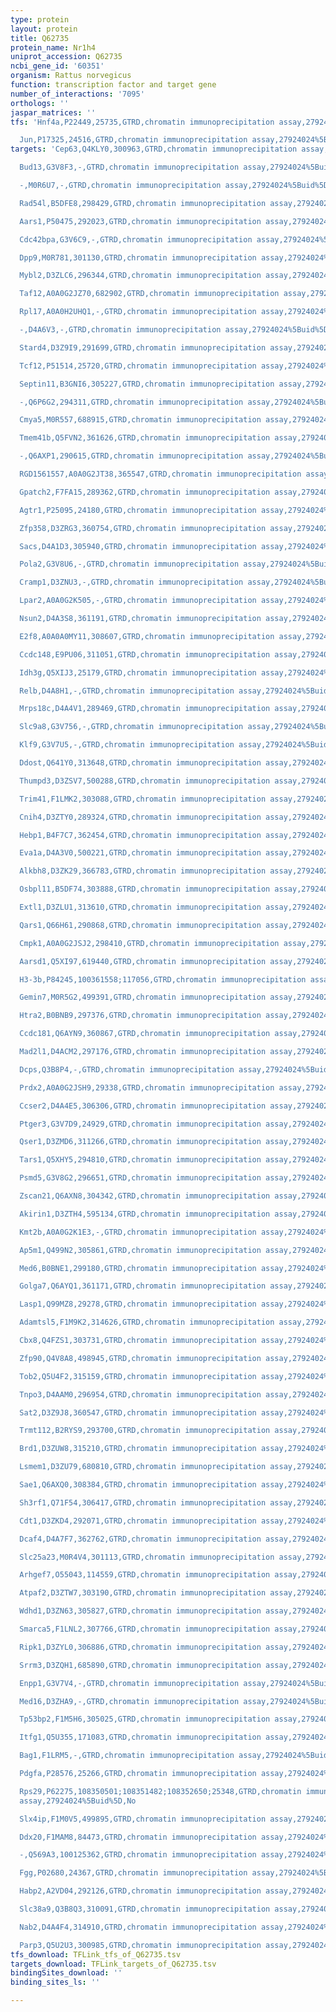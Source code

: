 ```yaml
---
type: protein
layout: protein
title: Q62735
protein_name: Nr1h4
uniprot_accession: Q62735
ncbi_gene_id: '60351'
organism: Rattus norvegicus
function: transcription factor and target gene
number_of_interactions: '7095'
orthologs: ''
jaspar_matrices: ''
tfs: 'Hnf4a,P22449,25735,GTRD,chromatin immunoprecipitation assay,27924024%5Buid%5D,No

  Jun,P17325,24516,GTRD,chromatin immunoprecipitation assay,27924024%5Buid%5D,No'
targets: 'Cep63,Q4KLY0,300963,GTRD,chromatin immunoprecipitation assay,27924024%5Buid%5D,No

  Bud13,G3V8F3,-,GTRD,chromatin immunoprecipitation assay,27924024%5Buid%5D,No

  -,M0R6U7,-,GTRD,chromatin immunoprecipitation assay,27924024%5Buid%5D,No

  Rad54l,B5DFE8,298429,GTRD,chromatin immunoprecipitation assay,27924024%5Buid%5D,No

  Aars1,P50475,292023,GTRD,chromatin immunoprecipitation assay,27924024%5Buid%5D,No

  Cdc42bpa,G3V6C9,-,GTRD,chromatin immunoprecipitation assay,27924024%5Buid%5D,No

  Dpp9,M0R781,301130,GTRD,chromatin immunoprecipitation assay,27924024%5Buid%5D,No

  Mybl2,D3ZLC6,296344,GTRD,chromatin immunoprecipitation assay,27924024%5Buid%5D,No

  Taf12,A0A0G2JZ70,682902,GTRD,chromatin immunoprecipitation assay,27924024%5Buid%5D,No

  Rpl17,A0A0H2UHQ1,-,GTRD,chromatin immunoprecipitation assay,27924024%5Buid%5D,No

  -,D4A6V3,-,GTRD,chromatin immunoprecipitation assay,27924024%5Buid%5D,No

  Stard4,D3Z9I9,291699,GTRD,chromatin immunoprecipitation assay,27924024%5Buid%5D,No

  Tcf12,P51514,25720,GTRD,chromatin immunoprecipitation assay,27924024%5Buid%5D,No

  Septin11,B3GNI6,305227,GTRD,chromatin immunoprecipitation assay,27924024%5Buid%5D,No

  -,Q6P6G2,294311,GTRD,chromatin immunoprecipitation assay,27924024%5Buid%5D,No

  Cmya5,M0R557,688915,GTRD,chromatin immunoprecipitation assay,27924024%5Buid%5D,No

  Tmem41b,Q5FVN2,361626,GTRD,chromatin immunoprecipitation assay,27924024%5Buid%5D,No

  -,Q6AXP1,290615,GTRD,chromatin immunoprecipitation assay,27924024%5Buid%5D,No

  RGD1561557,A0A0G2JT38,365547,GTRD,chromatin immunoprecipitation assay,27924024%5Buid%5D,No

  Gpatch2,F7FA15,289362,GTRD,chromatin immunoprecipitation assay,27924024%5Buid%5D,No

  Agtr1,P25095,24180,GTRD,chromatin immunoprecipitation assay,27924024%5Buid%5D,No

  Zfp358,D3ZRG3,360754,GTRD,chromatin immunoprecipitation assay,27924024%5Buid%5D,No

  Sacs,D4A1D3,305940,GTRD,chromatin immunoprecipitation assay,27924024%5Buid%5D,No

  Pola2,G3V8U6,-,GTRD,chromatin immunoprecipitation assay,27924024%5Buid%5D,No

  Cramp1,D3ZNU3,-,GTRD,chromatin immunoprecipitation assay,27924024%5Buid%5D,No

  Lpar2,A0A0G2K505,-,GTRD,chromatin immunoprecipitation assay,27924024%5Buid%5D,No

  Nsun2,D4A3S8,361191,GTRD,chromatin immunoprecipitation assay,27924024%5Buid%5D,No

  E2f8,A0A0A0MY11,308607,GTRD,chromatin immunoprecipitation assay,27924024%5Buid%5D,No

  Ccdc148,E9PU06,311051,GTRD,chromatin immunoprecipitation assay,27924024%5Buid%5D,No

  Idh3g,Q5XIJ3,25179,GTRD,chromatin immunoprecipitation assay,27924024%5Buid%5D,No

  Relb,D4A8H1,-,GTRD,chromatin immunoprecipitation assay,27924024%5Buid%5D,No

  Mrps18c,D4A4V1,289469,GTRD,chromatin immunoprecipitation assay,27924024%5Buid%5D,No

  Slc9a8,G3V756,-,GTRD,chromatin immunoprecipitation assay,27924024%5Buid%5D,No

  Klf9,G3V7U5,-,GTRD,chromatin immunoprecipitation assay,27924024%5Buid%5D,No

  Ddost,Q641Y0,313648,GTRD,chromatin immunoprecipitation assay,27924024%5Buid%5D,No

  Thumpd3,D3ZSV7,500288,GTRD,chromatin immunoprecipitation assay,27924024%5Buid%5D,No

  Trim41,F1LMK2,303088,GTRD,chromatin immunoprecipitation assay,27924024%5Buid%5D,No

  Cnih4,D3ZTY0,289324,GTRD,chromatin immunoprecipitation assay,27924024%5Buid%5D,No

  Hebp1,B4F7C7,362454,GTRD,chromatin immunoprecipitation assay,27924024%5Buid%5D,No

  Eva1a,D4A3V0,500221,GTRD,chromatin immunoprecipitation assay,27924024%5Buid%5D,No

  Alkbh8,D3ZK29,366783,GTRD,chromatin immunoprecipitation assay,27924024%5Buid%5D,No

  Osbpl11,B5DF74,303888,GTRD,chromatin immunoprecipitation assay,27924024%5Buid%5D,No

  Extl1,D3ZLU1,313610,GTRD,chromatin immunoprecipitation assay,27924024%5Buid%5D,No

  Qars1,Q66H61,290868,GTRD,chromatin immunoprecipitation assay,27924024%5Buid%5D,No

  Cmpk1,A0A0G2JSJ2,298410,GTRD,chromatin immunoprecipitation assay,27924024%5Buid%5D,No

  Aarsd1,Q5XI97,619440,GTRD,chromatin immunoprecipitation assay,27924024%5Buid%5D,No

  H3-3b,P84245,100361558;117056,GTRD,chromatin immunoprecipitation assay,27924024%5Buid%5D,No

  Gemin7,M0R5G2,499391,GTRD,chromatin immunoprecipitation assay,27924024%5Buid%5D,No

  Htra2,B0BNB9,297376,GTRD,chromatin immunoprecipitation assay,27924024%5Buid%5D,No

  Ccdc181,Q6AYN9,360867,GTRD,chromatin immunoprecipitation assay,27924024%5Buid%5D,No

  Mad2l1,D4ACM2,297176,GTRD,chromatin immunoprecipitation assay,27924024%5Buid%5D,No

  Dcps,Q3B8P4,-,GTRD,chromatin immunoprecipitation assay,27924024%5Buid%5D,No

  Prdx2,A0A0G2JSH9,29338,GTRD,chromatin immunoprecipitation assay,27924024%5Buid%5D,No

  Ccser2,D4A4E5,306306,GTRD,chromatin immunoprecipitation assay,27924024%5Buid%5D,No

  Ptger3,G3V7D9,24929,GTRD,chromatin immunoprecipitation assay,27924024%5Buid%5D,No

  Qser1,D3ZMD6,311266,GTRD,chromatin immunoprecipitation assay,27924024%5Buid%5D,No

  Tars1,Q5XHY5,294810,GTRD,chromatin immunoprecipitation assay,27924024%5Buid%5D,No

  Psmd5,G3V8G2,296651,GTRD,chromatin immunoprecipitation assay,27924024%5Buid%5D,No

  Zscan21,Q6AXN8,304342,GTRD,chromatin immunoprecipitation assay,27924024%5Buid%5D,No

  Akirin1,D3ZTH4,595134,GTRD,chromatin immunoprecipitation assay,27924024%5Buid%5D,No

  Kmt2b,A0A0G2K1E3,-,GTRD,chromatin immunoprecipitation assay,27924024%5Buid%5D,No

  Ap5m1,Q499N2,305861,GTRD,chromatin immunoprecipitation assay,27924024%5Buid%5D,No

  Med6,B0BNE1,299180,GTRD,chromatin immunoprecipitation assay,27924024%5Buid%5D,No

  Golga7,Q6AYQ1,361171,GTRD,chromatin immunoprecipitation assay,27924024%5Buid%5D,No

  Lasp1,Q99MZ8,29278,GTRD,chromatin immunoprecipitation assay,27924024%5Buid%5D,No

  Adamtsl5,F1M9K2,314626,GTRD,chromatin immunoprecipitation assay,27924024%5Buid%5D,No

  Cbx8,Q4FZS1,303731,GTRD,chromatin immunoprecipitation assay,27924024%5Buid%5D,No

  Zfp90,Q4V8A8,498945,GTRD,chromatin immunoprecipitation assay,27924024%5Buid%5D,No

  Tob2,Q5U4F2,315159,GTRD,chromatin immunoprecipitation assay,27924024%5Buid%5D,No

  Tnpo3,D4AAM0,296954,GTRD,chromatin immunoprecipitation assay,27924024%5Buid%5D,No

  Sat2,D3Z9J8,360547,GTRD,chromatin immunoprecipitation assay,27924024%5Buid%5D,No

  Trmt112,B2RYS9,293700,GTRD,chromatin immunoprecipitation assay,27924024%5Buid%5D,No

  Brd1,D3ZUW8,315210,GTRD,chromatin immunoprecipitation assay,27924024%5Buid%5D,No

  Lsmem1,D3ZU79,680810,GTRD,chromatin immunoprecipitation assay,27924024%5Buid%5D,No

  Sae1,Q6AXQ0,308384,GTRD,chromatin immunoprecipitation assay,27924024%5Buid%5D,No

  Sh3rf1,Q71F54,306417,GTRD,chromatin immunoprecipitation assay,27924024%5Buid%5D,No

  Cdt1,D3ZKD4,292071,GTRD,chromatin immunoprecipitation assay,27924024%5Buid%5D,No

  Dcaf4,D4A7F7,362762,GTRD,chromatin immunoprecipitation assay,27924024%5Buid%5D,No

  Slc25a23,M0R4V4,301113,GTRD,chromatin immunoprecipitation assay,27924024%5Buid%5D,No

  Arhgef7,O55043,114559,GTRD,chromatin immunoprecipitation assay,27924024%5Buid%5D,No

  Atpaf2,D3ZTW7,303190,GTRD,chromatin immunoprecipitation assay,27924024%5Buid%5D,No

  Wdhd1,D3ZN63,305827,GTRD,chromatin immunoprecipitation assay,27924024%5Buid%5D,No

  Smarca5,F1LNL2,307766,GTRD,chromatin immunoprecipitation assay,27924024%5Buid%5D,No

  Ripk1,D3ZYL0,306886,GTRD,chromatin immunoprecipitation assay,27924024%5Buid%5D,No

  Srrm3,D3ZQH1,685890,GTRD,chromatin immunoprecipitation assay,27924024%5Buid%5D,No

  Enpp1,G3V7V4,-,GTRD,chromatin immunoprecipitation assay,27924024%5Buid%5D,No

  Med16,D3ZHA9,-,GTRD,chromatin immunoprecipitation assay,27924024%5Buid%5D,No

  Tp53bp2,F1M5H6,305025,GTRD,chromatin immunoprecipitation assay,27924024%5Buid%5D,No

  Itfg1,Q5U355,171083,GTRD,chromatin immunoprecipitation assay,27924024%5Buid%5D,No

  Bag1,F1LRM5,-,GTRD,chromatin immunoprecipitation assay,27924024%5Buid%5D,No

  Pdgfa,P28576,25266,GTRD,chromatin immunoprecipitation assay,27924024%5Buid%5D,No

  Rps29,P62275,108350501;108351482;108352650;25348,GTRD,chromatin immunoprecipitation
  assay,27924024%5Buid%5D,No

  Slx4ip,F1M0V5,499895,GTRD,chromatin immunoprecipitation assay,27924024%5Buid%5D,No

  Ddx20,F1MAM8,84473,GTRD,chromatin immunoprecipitation assay,27924024%5Buid%5D,No

  -,Q569A3,100125362,GTRD,chromatin immunoprecipitation assay,27924024%5Buid%5D,No

  Fgg,P02680,24367,GTRD,chromatin immunoprecipitation assay,27924024%5Buid%5D,No

  Habp2,A2VD04,292126,GTRD,chromatin immunoprecipitation assay,27924024%5Buid%5D,No

  Slc38a9,Q3B8Q3,310091,GTRD,chromatin immunoprecipitation assay,27924024%5Buid%5D,No

  Nab2,D4A4F4,314910,GTRD,chromatin immunoprecipitation assay,27924024%5Buid%5D,No

  Parp3,Q5U2U3,300985,GTRD,chromatin immunoprecipitation assay,27924024%5Buid%5D,No'
tfs_download: TFLink_tfs_of_Q62735.tsv
targets_download: TFLink_targets_of_Q62735.tsv
bindingSites_download: ''
binding_sites_ls: ''

---
```

